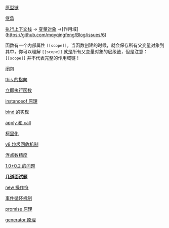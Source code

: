 [原型链](https://github.com/mqyqingfeng/Blog/issues/2)

[继承](https://github.com/mqyqingfeng/Blog/issues/16)

[执行上下文栈](https://github.com/mqyqingfeng/Blog/issues/4) -> [变量对象](https://github.com/mqyqingfeng/Blog/issues/5) ->[作用域] (https://github.com/mqyqingfeng/Blog/issues/6)

函数有一个内部属性 `[[scope]]`，当函数创建的时候，就会保存所有父变量对象到其中，你可以理解 `[[scope]]` 就是所有父变量对象的层级链，但是注意：`[[scope]]` 并不代表完整的作用域链！

[闭包](https://github.com/mqyqingfeng/Blog/issues/9)

[this 的指向](https://github.com/mqyqingfeng/Blog/issues/7)

[立即执行函数](https://segmentfault.com/a/1190000003985390)

[instanceof 原理](https://juejin.cn/post/6844903613584654344)

[bind 的实现](https://segmentfault.com/a/1190000018017796)

[apply 和 call](https://segmentfault.com/a/1190000018017796)

[柯里化](https://github.com/mqyqingfeng/Blog/issues/42)

[v8 垃圾回收机制](https://juejin.cn/post/6844904016325902344)

[浮点数精度](https://github.com/mqyqingfeng/Blog/issues/155)

[1.0+0.2 的问题](http://vhblog.ygjie.icu/zh/essay/02/#_0-1-0-2-%E4%B8%BA%E4%BB%80%E4%B9%88%E4%B8%8D%E7%AD%89%E4%BA%8E-0-3)

**[几道面试题](https://github.com/mqyqingfeng/frontend-interview-question-and-answer/issues/30)**

[new 操作符](https://github.com/mqyqingfeng/Blog/issues/13)

[事件循环机制](https://zhuanlan.zhihu.com/p/33058983)

[promise 原理](https://juejin.cn/post/6844904063570542599#heading-6)

[generator 原理](http://www.alloyteam.com/2016/02/generators-in-depth/)
